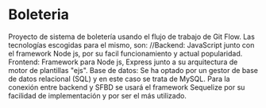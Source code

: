 # Boleteria
Proyecto de sistema de boletería usando el flujo de trabajo de Git Flow.
Las tecnologías escogidas para el mismo, son:
//Backend: JavaScript junto con el framework Node js, por su facil funcionamiento y actual popularidad.
Frontend: Framework para Node js, Express junto a su arquitectura de motor de plantillas "ejs".
Base de datos: Se ha optado por un gestor de base de datos relacional (SQL) y en este caso se trata de MySQL. Para la conexión entre backend y SFBD se usará el framework Sequelize por su facilidad de implementación y por ser el más utilizado.
